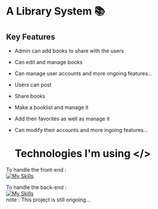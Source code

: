 # A Library System 📚

## Key Features
- Admin can add books to share with the users
- Can edit and manage books
- Can manage user accounts
and more ongoing features...

- Users can post
- Share books
- Make a booklist and manage it
- Add their favorites as well as manage it
- Can modify their accounts
  and more ingoing features...

  # Technologies I'm using </>
 To handle the front-end : <br>
  [![My Skills](https://skillicons.dev/icons?i=html,css,js,bootstrap)](https://skillicons.dev) <br>
  
 To handle the back-end : <br>
  [![My Skills](https://skillicons.dev/icons?i=python,django,sqlite)](https://skillicons.dev) <br>
  note : This project is still ongoing...
